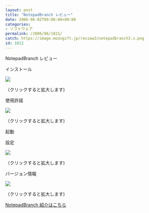 ```yaml
---
layout: post
title: "NotepadBranch レビュー"
date: 2006-06-02T09:00:00+09:00
categories:
- ソフトウェア
permalink: /2006/06/1821/
catch: https://image.moongift.jp/review2/notepadbranch3.s.png
id: 1812
---
```

NotepadBranch レビュー  
<!--more-->

インストール

  

[![](https://image.moongift.jp/review2/notepadbranch1.s.png)](https://image.moongift.jp/review2/notepadbranch1.png)  
  
（クリックすると拡大します)

  

使用許諾

  

[![](https://image.moongift.jp/review2/notepadbranch2.s.png)](https://image.moongift.jp/review2/notepadbranch2.png)  
  
（クリックすると拡大します)

  

起動

  

設定

  

[![](https://image.moongift.jp/review2/notepadbranch3.s.png)](https://image.moongift.jp/review2/notepadbranch3.png)  
  
（クリックすると拡大します)

  

バージョン情報

  

[![](https://image.moongift.jp/review2/notepadbranch4.s.png)](https://image.moongift.jp/review2/notepadbranch4.png)  
  
（クリックすると拡大します)

  

[NotepadBranch 紹介はこちら](http://fw.moongift.jp/intro/i-1820.html)

